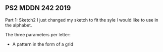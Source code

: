 ## PS2 MDDN 242 2019

Part 1: Sketch2
I just changed my sketch to fit the syle I would like to use in the alphabet.

The three parameters per letter:
  * A pattern in the form of a grid
